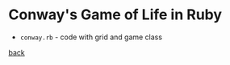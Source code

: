 # Conway's Game of Life in Ruby

* `conway.rb` - code with grid and game class

[back](../README.md)
